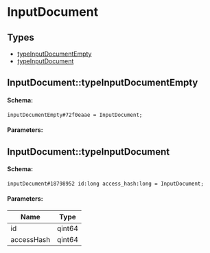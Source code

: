 # InputDocument

## Types

* [typeInputDocumentEmpty](#inputdocumenttypeinputdocumentempty)
* [typeInputDocument](#inputdocumenttypeinputdocument)

## InputDocument::typeInputDocumentEmpty

#### Schema:

`inputDocumentEmpty#72f0eaae = InputDocument;`

#### Parameters:


## InputDocument::typeInputDocument

#### Schema:

`inputDocument#18798952 id:long access_hash:long = InputDocument;`

#### Parameters:

|Name|Type|
|----|----|
|id|qint64|
|accessHash|qint64|

